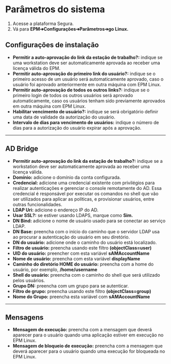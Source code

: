 # Parâmetros do sistema

1. Acesse a plataforma Segura.
2. Vá para **EPM➔Configurações➔Parâmetros➔go Linux.**


## Configurações de instalação

* **Permitir a auto-aprovação do link da estação de trabalho?:** indique se uma workstation deve ser automaticamente aprovada ao receber uma licença válida do EPM.
* **Permitir auto-aprovação do primeiro link do usuário?:** indique se o primeiro acesso de um usuário será automaticamente aprovado, caso o usuário foi aprovado anteriormente em outra máquina com EPM Linux.
* **Permitir auto-aprovação de todos os outros links?:** indique se o primeiro login de todos os outros usuários será aprovado automaticamente, caso os usuários tenham sido previamente aprovados em outra máquina com EPM Linux.
* **Habilitar vencimento de usuário?:** indique se será obrigatório definir uma data de validade da autorização do usuário.
* **Intervalo de dias para vencimento de usuários:** indique o número de dias para a autorização do usuário expirar após a aprovação.

* * *

## AD Bridge
* **Permitir auto-aprovação do link da estação de trabalho?:** indique se a workstation deve ser automaticamente aprovada ao receber uma licença válida.
* **Domínio:** adicione o domínio da conta configurada.
* **Credencial:** adicione uma credencial existente com privilégios para realizar autenticações e gerenciar o console remotamente do AD. Essa credencial é responsável por executar os comandos no shell que vão ser utilizados para aplicar as políticas, e provisionar usuários, entre outras funcionalidades.
* **LDAP Uri:** adicione o endereço IP do AD.
* **Usar SSL?:** se estiver usando LDAPS, marque como **Sim.**
* **DN Bind:** adicione o nome de usuário usado para se conectar ao serviço LDAP.
* **DN Base:** preencha com o início do caminho que o servidor LDAP usa ao procurar a autenticação do usuário em seu diretório.
* **DN do usuário:** adicione onde o caminho do usuário está localizado.
* **Filtro de usuário:** preencha usando este filtro **(objectClass=user)**
* **UID do usuário:** preencher com esta variável **sAMAccountName**
* **Nome de usuário:** preencha com esta variável **displayName**
* **Caminho do diretório HOME do usuário:** preencha com a home do usuário, por exemplo, **/home/username**
* **Shell do usuário:** preencha com o caminho do shell que será utilizado pelos usuários.
* **Grupo DN:** preencha com um grupo para se autenticar.
* **Filtro de grupo:** preencha usando este filtro **(objectClass=group)**
* **Nome do Grupo:** preencha esta variável com **sAMAccountName**


* * *

## Mensagens

* **Mensagem de execução:** preencha com a mensagem que deverá aparecer para o usuário quando uma aplicação estiver em execução no EPM Linux.
* **Mensagem de bloqueio de execução:** preencha com a mensagem que deverá aparecer para o usuário quando uma execução for bloqueada no EPM Linux.